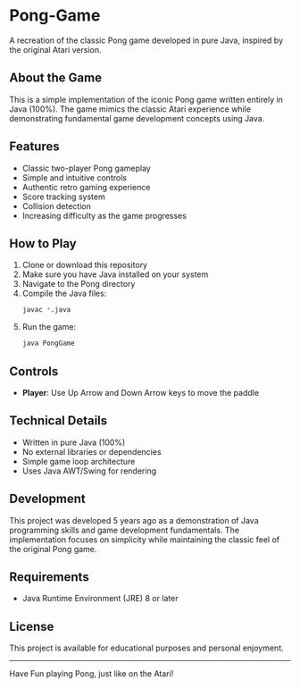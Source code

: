 # Pong-Game

A recreation of the classic Pong game developed in pure Java, inspired by the original Atari version.

## About the Game

This is a simple implementation of the iconic Pong game written entirely in Java (100%). The game mimics the classic Atari experience while demonstrating fundamental game development concepts using Java.

## Features

- Classic two-player Pong gameplay
- Simple and intuitive controls
- Authentic retro gaming experience
- Score tracking system
- Collision detection
- Increasing difficulty as the game progresses

## How to Play

1. Clone or download this repository
2. Make sure you have Java installed on your system
3. Navigate to the Pong directory
4. Compile the Java files:
   ```bash
   javac *.java
   ```
5. Run the game:
   ```bash
   java PongGame
   ```
   
## Controls

- **Player**: Use Up Arrow and Down Arrow keys to move the paddle

## Technical Details

- Written in pure Java (100%)
- No external libraries or dependencies
- Simple game loop architecture
- Uses Java AWT/Swing for rendering

## Development

This project was developed 5 years ago as a demonstration of Java programming skills and game development fundamentals. The implementation focuses on simplicity while maintaining the classic feel of the original Pong game.

## Requirements

- Java Runtime Environment (JRE) 8 or later

## License

This project is available for educational purposes and personal enjoyment.

---

Have Fun playing Pong, just like on the Atari!
